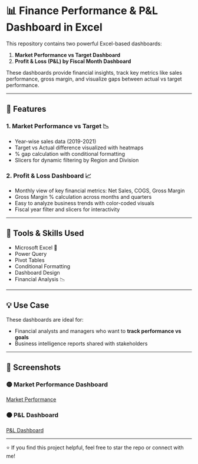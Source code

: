 # 📊 Finance Performance & P&L Dashboard in Excel

This repository contains two powerful Excel-based dashboards:
1. **Market Performance vs Target Dashboard**
2. **Profit & Loss (P&L) by Fiscal Month Dashboard**

These dashboards provide financial insights, track key metrics like sales performance, gross margin, and visualize gaps between actual vs target performance.

---

## 📌 Features

### 1. Market Performance vs Target 📉
- Year-wise sales data (2019-2021)
- Target vs Actual difference visualized with heatmaps
- % gap calculation with conditional formatting
- Slicers for dynamic filtering by Region and Division

### 2. Profit & Loss Dashboard 📈
- Monthly view of key financial metrics: Net Sales, COGS, Gross Margin
- Gross Margin % calculation across months and quarters
- Easy to analyze business trends with color-coded visuals
- Fiscal year filter and slicers for interactivity

---

## 🧰 Tools & Skills Used

- Microsoft Excel 🧮
- Power Query
- Pivot Tables
- Conditional Formatting
- Dashboard Design
- Financial Analysis 📉

---

## 💡 Use Case

These dashboards are ideal for:
- Financial analysts and managers who want to **track performance vs goals**
- Business intelligence reports shared with stakeholders

---

## 📸 Screenshots

### 🟡 Market Performance Dashboard
[Market Performance](1(1).png)

### 🟠 P&L Dashboard
[P&L Dashboard](2(2).png)

---
⭐ If you find this project helpful, feel free to star the repo or connect with me!

